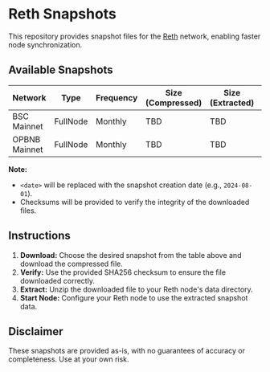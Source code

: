 # Reth Snapshots

This repository provides snapshot files for the [Reth](https://github.com/bnb-chain/reth) network, enabling faster node synchronization.

## Available Snapshots

| Network           | Type           | Frequency | Size (Compressed) | Size (Extracted) | Download Link                               | Checksum (SHA256)  |
|-------------------|----------------|-----------|-------------------|-------------------|-----------------------------------|-------------------|
| BSC Mainnet       | FullNode       | Monthly   | TBD               | TBD               | [Download](https://...)    | TBD               |
| OPBNB Mainnet     | FullNode       | Monthly   | TBD               | TBD               | [Download](https://...)  | TBD               |

**Note:**

* `<date>` will be replaced with the snapshot creation date (e.g., `2024-08-01`).
* Checksums will be provided to verify the integrity of the downloaded files.

## Instructions

1. **Download:** Choose the desired snapshot from the table above and download the compressed file.
2. **Verify:** Use the provided SHA256 checksum to ensure the file downloaded correctly.
3. **Extract:** Unzip the downloaded file to your Reth node's data directory.
4. **Start Node:** Configure your Reth node to use the extracted snapshot data.

## Disclaimer

These snapshots are provided as-is, with no guarantees of accuracy or completeness. Use at your own risk.